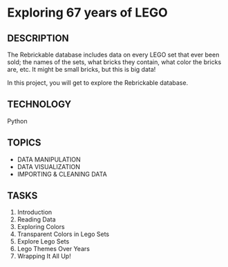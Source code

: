 # Exploring 67 years of LEGO

## DESCRIPTION
The Rebrickable database includes data on every LEGO set that ever been sold; 
the names of the sets, what bricks they contain, what color the bricks are, etc.
It might be small bricks, but this is big data! 

In this project, you will get to explore the Rebrickable database.


## TECHNOLOGY
Python

## TOPICS
- DATA MANIPULATION
- DATA VISUALIZATION
- IMPORTING & CLEANING DATA

## TASKS

1. Introduction
2. Reading Data
3. Exploring Colors
4. Transparent Colors in Lego Sets
5. Explore Lego Sets
6. Lego Themes Over Years
7. Wrapping It All Up!



